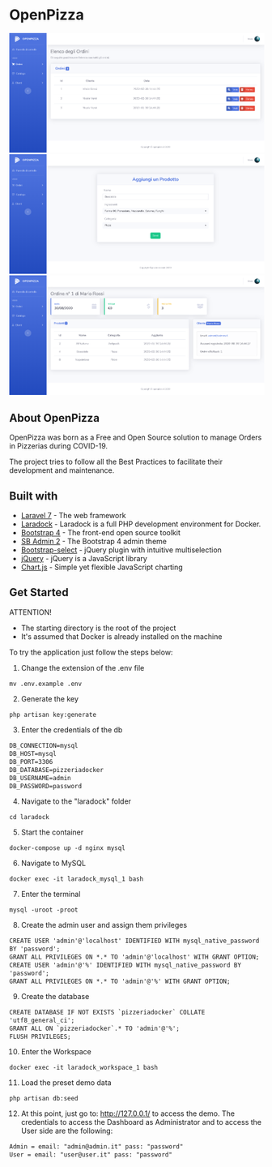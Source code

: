 </p>

# OpenPizza

<a href="#"><img src="demo/image1.png" title="demo" alt="demo"></a>
<a href="#"><img src="demo/image2.png" title="demo" alt="demo"></a>
<a href="#"><img src="demo/image3.png" title="demo" alt="demo"></a>

## About OpenPizza

OpenPizza was born as a Free and Open Source solution to manage Orders in Pizzerias during COVID-19.

The project tries to follow all the Best Practices to facilitate their development and maintenance.

## Built with

-   [Laravel 7](https://laravel.com/) - The web framework
-   [Laradock](https://laradock.io/) - Laradock is a full PHP development environment for Docker.
-   [Bootstrap 4](https://getbootstrap.com/) - The front-end open source toolkit
-   [SB Admin 2](https://github.com/StartBootstrap/startbootstrap-sb-admin-2) - The Bootstrap 4 admin theme
-   [Bootstrap-select](https://developer.snapappointments.com/bootstrap-select/) - jQuery plugin with intuitive multiselection
-   [jQuery](https://jquery.com/) - jQuery is a JavaScript library
-   [Chart.js](https://www.chartjs.org/) - Simple yet flexible JavaScript charting

## Get Started

ATTENTION!

-   The starting directory is the root of the project
-   It's assumed that Docker is already installed on the machine

To try the application just follow the steps below:

1. Change the extension of the .env file

```shell
mv .env.example .env
```

2. Generate the key

```shell
php artisan key:generate
```

3. Enter the credentials of the db

```env
DB_CONNECTION=mysql
DB_HOST=mysql
DB_PORT=3306
DB_DATABASE=pizzeriadocker
DB_USERNAME=admin
DB_PASSWORD=password
```

4. Navigate to the "laradock" folder

```shell
cd laradock
```

5. Start the container

```shell
docker-compose up -d nginx mysql
```

6. Navigate to MySQL

```shell
docker exec -it laradock_mysql_1 bash
```

7. Enter the terminal

```shell
mysql -uroot -proot
```

8. Create the admin user and assign them privileges

```mysql
CREATE USER 'admin'@'localhost' IDENTIFIED WITH mysql_native_password BY 'password';
GRANT ALL PRIVILEGES ON *.* TO 'admin'@'localhost' WITH GRANT OPTION;
CREATE USER 'admin'@'%' IDENTIFIED WITH mysql_native_password BY 'password';
GRANT ALL PRIVILEGES ON *.* TO 'admin'@'%' WITH GRANT OPTION;
```

9. Create the database

```mysql
CREATE DATABASE IF NOT EXISTS `pizzeriadocker` COLLATE 'utf8_general_ci';
GRANT ALL ON `pizzeriadocker`.* TO 'admin'@'%';
FLUSH PRIVILEGES;
```

10. Enter the Workspace

```shell
docker exec -it laradock_workspace_1 bash
```

11. Load the preset demo data

```shell
php artisan db:seed
```

12. At this point, just go to: http://127.0.0.1/ to access the demo.
    The credentials to access the Dashboard as Administrator and to access the User side are the following:

```
Admin = email: "admin@admin.it" pass: "password"
User = email: "user@user.it" pass: "password"
```
